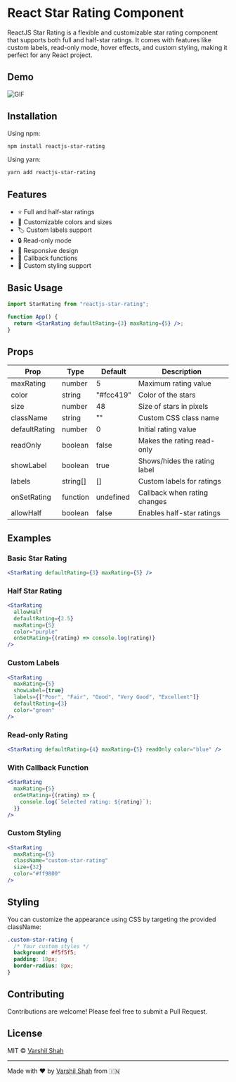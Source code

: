 # React Star Rating Component

ReactJS Star Rating is a flexible and customizable star rating component that supports both full and half-star ratings. It comes with features like custom labels, read-only mode, hover effects, and custom styling, making it perfect for any React project.

## Demo

![GIF](https://res.cloudinary.com/dye2xzijo/image/upload/v1731218148/djdoxrlnahq26nyocwoe.gif)

## Installation

Using npm:

```bash
npm install reactjs-star-rating
```

Using yarn:

```bash
yarn add reactjs-star-rating
```

## Features

- ⭐ Full and half-star ratings
- 🎨 Customizable colors and sizes
- 🏷️ Custom labels support
- 🔒 Read-only mode
- 📱 Responsive design
- 🎯 Callback functions
- 💅 Custom styling support

## Basic Usage

```jsx
import StarRating from "reactjs-star-rating";

function App() {
  return <StarRating defaultRating={3} maxRating={5} />;
}
```

## Props

| Prop          | Type     | Default   | Description                  |
| ------------- | -------- | --------- | ---------------------------- |
| maxRating     | number   | 5         | Maximum rating value         |
| color         | string   | "#fcc419" | Color of the stars           |
| size          | number   | 48        | Size of stars in pixels      |
| className     | string   | ""        | Custom CSS class name        |
| defaultRating | number   | 0         | Initial rating value         |
| readOnly      | boolean  | false     | Makes the rating read-only   |
| showLabel     | boolean  | true      | Shows/hides the rating label |
| labels        | string[] | []        | Custom labels for ratings    |
| onSetRating   | function | undefined | Callback when rating changes |
| allowHalf     | boolean  | false     | Enables half-star ratings    |

## Examples

### Basic Star Rating

```jsx
<StarRating defaultRating={3} maxRating={5} />
```

### Half Star Rating

```jsx
<StarRating
  allowHalf
  defaultRating={2.5}
  maxRating={5}
  color="purple"
  onSetRating={(rating) => console.log(rating)}
/>
```

### Custom Labels

```jsx
<StarRating
  maxRating={5}
  showLabel={true}
  labels={["Poor", "Fair", "Good", "Very Good", "Excellent"]}
  defaultRating={3}
  color="green"
/>
```

### Read-only Rating

```jsx
<StarRating defaultRating={4} maxRating={5} readOnly color="blue" />
```

### With Callback Function

```jsx
<StarRating
  maxRating={5}
  onSetRating={(rating) => {
    console.log(`Selected rating: ${rating}`);
  }}
/>
```

### Custom Styling

```jsx
<StarRating
  maxRating={5}
  className="custom-star-rating"
  size={32}
  color="#ff9800"
/>
```

## Styling

You can customize the appearance using CSS by targeting the provided className:

```css
.custom-star-rating {
  /* Your custom styles */
  background: #f5f5f5;
  padding: 10px;
  border-radius: 8px;
}
```

## Contributing

Contributions are welcome! Please feel free to submit a Pull Request.

## License

MIT © [Varshil Shah](https://www.linkedin.com/in/shahvarshil/)

---

Made with ❤ by [Varshil Shah](https://www.linkedin.com/in/shahvarshil/) from 🇮🇳
